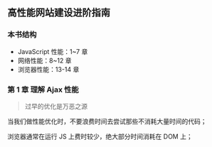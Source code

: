 ## 高性能网站建设进阶指南

### 本书结构

- JavaScript 性能：1~7 章
- 网络性能：8~12 章
- 浏览器性能：13-14 章

### 第 1 章 理解 Ajax 性能

> 过早的优化是万恶之源

当我们做性能优化时，不要浪费时间去尝试那些不消耗大量时间的代码；

浏览器通常在运行 JS 上费时较少，绝大部分时间消耗在 DOM 上；

